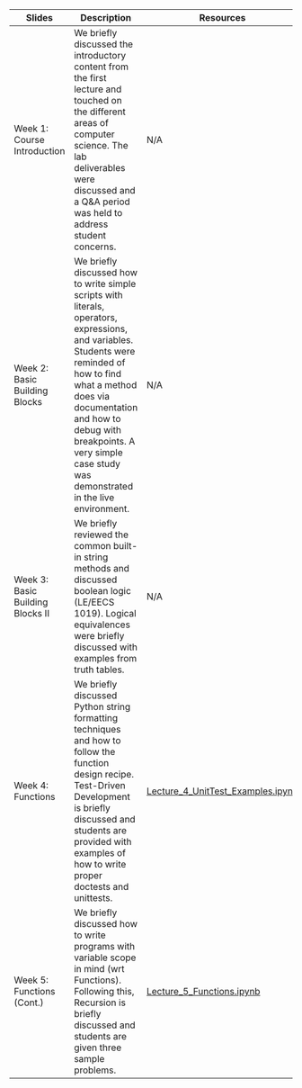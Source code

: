 | Slides | Description | Resources |
| ----- | ----- | ----- |
| Week 1: Course Introduction | We briefly discussed the introductory content from the first lecture and touched on the different areas of computer science. The lab deliverables were discussed and a Q&A period was held to address student concerns. | N/A |
| Week 2: Basic Building Blocks | We briefly discussed how to write simple scripts with literals, operators, expressions, and variables. Students were reminded of how to find what a method does via documentation and how to debug with breakpoints. A very simple case study was demonstrated in the live environment. | N/A |
| Week 3: Basic Building Blocks II | We briefly reviewed the common built-in string methods and discussed boolean logic (LE/EECS 1019). Logical equivalences were briefly discussed with examples from truth tables. | N/A |
| Week 4: Functions | We briefly discussed Python string formatting techniques and how to follow the function design recipe. Test-Driven Development is briefly discussed and students are provided with examples of how to write proper doctests and unittests.| [Lecture_4_UnitTest_Examples.ipynb](https://github.com/Shogz-Labs/EECS1015_F25_Assets/blob/main/ta_recitations/Demos/Lecture_4_UnitTest_Examples.ipynb) |
| Week 5: Functions (Cont.) | We briefly discussed how to write programs with variable scope in mind (wrt Functions). Following this, Recursion is briefly discussed and students are given three sample problems. | [Lecture_5_Functions.ipynb](https://github.com/Shogz-Labs/EECS1015_F25_Assets/blob/main/ta_recitations/Demos/Lecture_5_Functions.ipynb) |